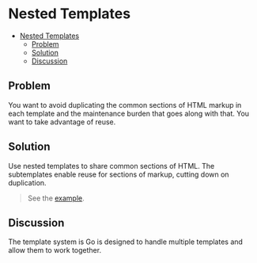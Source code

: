 # Nested Templates

- [Nested Templates](#nested-templates)
  - [Problem](#problem)
  - [Solution](#solution)
  - [Discussion](#discussion)

## Problem

You want to avoid duplicating the common sections of HTML markup in each template and the maintenance burden that goes along with that. You want to take advantage of reuse.

## Solution

Use nested templates to share common sections of HTML. The subtemplates enable reuse for sections of markup, cutting down on duplication.

> See the [example](../nested_templates).

## Discussion

The template system is Go is designed to handle multiple templates and allow them to work together.
